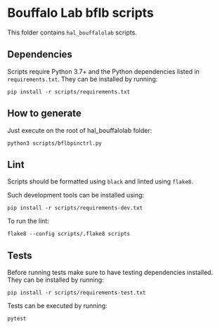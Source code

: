 # Bouffalo Lab bflb scripts

This folder contains `hal_bouffalolab` scripts.

## Dependencies

Scripts require Python 3.7+ and the Python dependencies listed in
`requirements.txt`. They can be installed by running:

```
pip install -r scripts/requirements.txt
```

## How to generate

Just execute on the root of hal_bouffalolab folder:

```
python3 scripts/bflbpinctrl.py
```

## Lint

Scripts should be formatted using `black` and linted using `flake8`.

Such development tools can be installed using:

```
pip install -r scripts/requirements-dev.txt
```

To run the lint:

```
flake8 --config scripts/.flake8 scripts
```

## Tests

Before running tests make sure to have testing dependencies installed. They
can be installed by running:

```
pip install -r scripts/requirements-test.txt
```

Tests can be executed by running:

```
pytest
```
